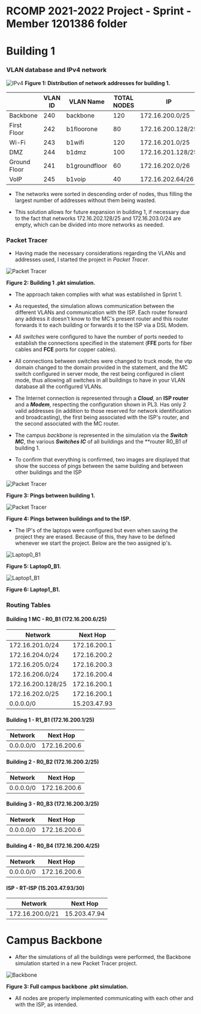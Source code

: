 RCOMP 2021-2022 Project - Sprint  - Member 1201386 folder
===========================================

# Building 1

### VLAN database and IPv4 network

![IPv4](./IPv4.svg)
**Figure 1: Distribution of network addresses for building 1.**

|                |VLAN ID |VLAN Name      | TOTAL NODES  | IP               | FIRST IP         | LAST IP          |  BROADCAST          |
|----------------|--------|---------------|--------------|------------------|------------------|------------------|---------------------|
|Backbone        |240     | backbone      |120           |172.16.200.0/25   |172.16.200.1/25   |172.16.200.126/25 |172.16.200.127/25    |
|First Floor     |242     | b1floorone    |80            |172.16.200.128/25 |172.16.200.129/25 |172.16.200.254/25 |172.16.200.255/25    |
|Wi-Fi           |243     | b1wifi        |120           |172.16.201.0/25   |172.16.201.1/25   |172.16.201.126/25 |172.16.201.127/25    |
|DMZ             |244     | b1dmz         |100           |172.16.201.128/25 |172.16.201.129/25 |172.16.201.254/25 |172.16.201.255/25    |
|Ground Floor    |241     | b1groundfloor |60            |172.16.202.0/26   |172.16.202.1/26   |172.16.202.62/26  |172.16.202.63/26     |
|VoIP            |245     | b1voip        |40            |172.16.202.64/26  |172.16.202.65/26  |172.16.202.126/26 |172.16.202.127/26    |

- The networks were sorted in descending order of nodes, thus filling the largest number of addresses without them being wasted.
  
- This solution allows for future expansion in building 1, if necessary due to the fact that networks 172.16.202.128/25 and 172.16.203.0/24 are empty, which can be divided into more networks as needed.

### Packet Tracer
- Having made the necessary considerations regarding the VLANs and addresses used, I started the project in *Packet Tracer*.

![Packet Tracer](./1201386.png)

**Figure 2: Building 1 .pkt simulation.**

- The approach taken complies with what was established in Sprint 1.

- As requested, the simulation allows communication between the different VLANs and communication with the ISP. Each router
  forward any address it doesn't know to the MC's present router and this router forwards it to each building or forwards it to the ISP via a DSL Modem.
  
- All *switches* were configured to have the number of ports needed to 
  establish the connections specified in the statement (**FFE** ports for fiber cables and **FCE** ports for copper cables).
  
- All connections between switches were changed to truck mode, the vtp domain changed to the domain provided 
  in the statement, and the MC switch configured in server mode, the rest being configured in client mode, 
  thus allowing all switches in all buildings to have in your VLAN database all the configured VLANs.

- The Internet connection is represented through a ***Cloud***, an **ISP router** and a ***Modem***, 
  respecting the configuration shown in PL3. Has only 2 valid addresses (in addition to those 
  reserved for network identification and broadcasting), the first being associated 
  with the ISP's router, and the second associated with the MC router.
  
- The campus *backbone* is represented in the simulation via the ***Switch MC***, 
  the various ***Switches IC*** of all buildings and the **router R0_B1 of building 1.
  
- To confirm that everything is confirmed, two images are displayed that show the success of pings between the same building and between other buildings and the ISP

![Packet Tracer](./building1.jpg)

**Figure 3: Pings between building 1.**

![Packet Tracer](./entreEdificio.jpg)

**Figure 4: Pings between buildings and to the ISP.**

- The IP's of the laptops were configured but even when saving the project they are erased. Because of this, they have to be defined whenever we start the project. 
  Below are the two assigned ip's.

![Laptop0_B1](./laptop0.jpg)

**Figure 5: Laptop0_B1.**

![Laptop1_B1](./laptop1.jpg)

**Figure 6: Laptop1_B1.**

### Routing Tables 

#### Building 1 MC - R0_B1 (172.16.200.6/25) ###

| Network               | Next Hop                  |
|-----------------------|---------------------------|
| 172.16.201.0/24 		|		172.16.200.1		|
| 172.16.204.0/24		|		172.16.200.2		|
| 172.16.205.0/24 		|		172.16.200.3		|
| 172.16.206.0/24		|	    172.16.200.4	  	|
| 172.16.200.128/25 	|		172.16.200.1		|
| 172.16.202.0/25		|		172.16.200.1		|
| 0.0.0.0/0 			|		15.203.47.93    	|

#### Building 1 - R1_B1 (172.16.200.1/25) ###

| Network               | Next Hop                  |
|-----------------------|---------------------------|
| 0.0.0.0/0 			|		172.16.200.6		|

#### Building 2 - R0_B2 (172.16.200.2/25) ###

| Network               | Next Hop                  |
|-----------------------|---------------------------|
| 0.0.0.0/0 			|		172.16.200.6		|

#### Building 3 - R0_B3 (172.16.200.3/25) ###

| Network               | Next Hop                  |
|-----------------------|---------------------------|
| 0.0.0.0/0 			|		172.16.200.6		|

#### Building 4 - R0_B4 (172.16.200.4/25) ###

| Network               | Next Hop                  |
|-----------------------|---------------------------|
| 0.0.0.0/0 			|		172.16.200.6		|


#### ISP - RT-ISP (15.203.47.93/30) ###

| Network               | Next Hop                  |
|-----------------------|---------------------------|
| 172.16.200.0/21 	    |		15.203.47.94		|

# Campus Backbone
- After the simulations of all the buildings were performed, the Backbone simulation
started in a new Packet Tracer project.

![Backbone](./backbone.png)

**Figure 3: Full campus backbone .pkt simulation.**

- All nodes are properly implemented communicating with each other and with the ISP, 
as intended.



